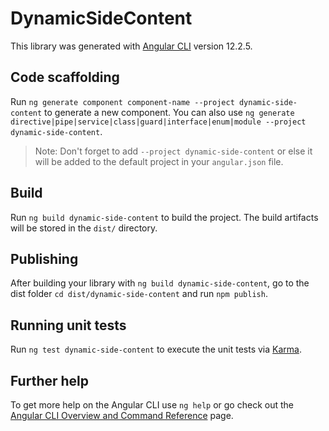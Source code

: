 # DynamicSideContent

This library was generated with [Angular CLI](https://github.com/angular/angular-cli) version 12.2.5.

## Code scaffolding

Run `ng generate component component-name --project dynamic-side-content` to generate a new component. You can also use `ng generate directive|pipe|service|class|guard|interface|enum|module --project dynamic-side-content`.
> Note: Don't forget to add `--project dynamic-side-content` or else it will be added to the default project in your `angular.json` file. 

## Build

Run `ng build dynamic-side-content` to build the project. The build artifacts will be stored in the `dist/` directory.

## Publishing

After building your library with `ng build dynamic-side-content`, go to the dist folder `cd dist/dynamic-side-content` and run `npm publish`.

## Running unit tests

Run `ng test dynamic-side-content` to execute the unit tests via [Karma](https://karma-runner.github.io).

## Further help

To get more help on the Angular CLI use `ng help` or go check out the [Angular CLI Overview and Command Reference](https://angular.io/cli) page.
